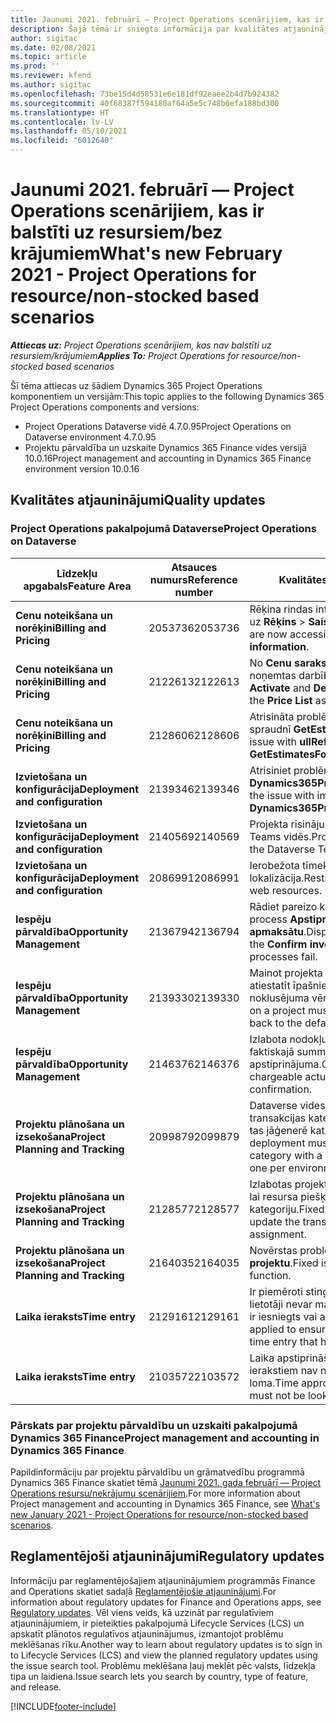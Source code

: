 ```yaml
---
title: Jaunumi 2021. februārī — Project Operations scenārijiem, kas ir balstīti uz resursiem/bez krājumiem
description: Šajā tēmā ir sniegta informācija par kvalitātes atjauninājumiem, kas pieejami 2021. gada februāra laidienā Project Operations resursu/bez krājumu scenārijiem.
author: sigitac
ms.date: 02/08/2021
ms.topic: article
ms.prod: ''
ms.reviewer: kfend
ms.author: sigitac
ms.openlocfilehash: 73be15d4d58531e6e181df92eaee2b4d7b924382
ms.sourcegitcommit: 40f68387f594180af64a5e5c748b6efa188bd300
ms.translationtype: HT
ms.contentlocale: lv-LV
ms.lasthandoff: 05/10/2021
ms.locfileid: "6012640"
---
```

# <a name="whats-new-february-2021---project-operations-for-resourcenon-stocked-based-scenarios"></a><span data-ttu-id="046ac-103">Jaunumi 2021. februārī — Project Operations scenārijiem, kas ir balstīti uz resursiem/bez krājumiem</span><span class="sxs-lookup"><span data-stu-id="046ac-103">What's new February 2021 - Project Operations for resource/non-stocked based scenarios</span></span>

<span data-ttu-id="046ac-104">_**Attiecas uz:** Project Operations scenārijiem, kas nav balstīti uz resursiem/krājumiem_</span><span class="sxs-lookup"><span data-stu-id="046ac-104">_**Applies To:** Project Operations for resource/non-stocked based scenarios_</span></span>

<span data-ttu-id="046ac-105">Šī tēma attiecas uz šādiem Dynamics 365 Project Operations komponentiem un versijām:</span><span class="sxs-lookup"><span data-stu-id="046ac-105">This topic applies to the following Dynamics 365 Project Operations components and versions:</span></span>

- <span data-ttu-id="046ac-106">Project Operations Dataverse vidē 4.7.0.95</span><span class="sxs-lookup"><span data-stu-id="046ac-106">Project Operations on Dataverse environment 4.7.0.95</span></span>
- <span data-ttu-id="046ac-107">Projektu pārvaldība un uzskaite Dynamics 365 Finance vides versijā 10.0.16</span><span class="sxs-lookup"><span data-stu-id="046ac-107">Project management and accounting in Dynamics 365 Finance environment version 10.0.16</span></span> 

## <a name="quality-updates"></a><span data-ttu-id="046ac-108">Kvalitātes atjauninājumi</span><span class="sxs-lookup"><span data-stu-id="046ac-108">Quality updates</span></span>

### <a name="project-operations-on-dataverse"></a><span data-ttu-id="046ac-109">Project Operations pakalpojumā Dataverse</span><span class="sxs-lookup"><span data-stu-id="046ac-109">Project Operations on Dataverse</span></span>

| <span data-ttu-id="046ac-110">**Līdzekļu apgabals**</span><span class="sxs-lookup"><span data-stu-id="046ac-110">**Feature Area**</span></span> | <span data-ttu-id="046ac-111">**Atsauces numurs**</span><span class="sxs-lookup"><span data-stu-id="046ac-111">**Reference number**</span></span> | <span data-ttu-id="046ac-112">**Kvalitātes atjauninājums**</span><span class="sxs-lookup"><span data-stu-id="046ac-112">**Quality update**</span></span> |
| --- | --- | --- |
| <span data-ttu-id="046ac-113">**Cenu noteikšana un norēķini**</span><span class="sxs-lookup"><span data-stu-id="046ac-113">**Billing and Pricing**</span></span> | <span data-ttu-id="046ac-114">2053736</span><span class="sxs-lookup"><span data-stu-id="046ac-114">2053736</span></span> | <span data-ttu-id="046ac-115">Rēķina rindas informācijai tagad var piekļūt, dodoties uz **Rēķins** > **Saistīta informācija**.</span><span class="sxs-lookup"><span data-stu-id="046ac-115">Invoice line details are now accessible by going to **Invoice** > **Related information**.</span></span> |
| <span data-ttu-id="046ac-116">**Cenu noteikšana un norēķini**</span><span class="sxs-lookup"><span data-stu-id="046ac-116">**Billing and Pricing**</span></span> | <span data-ttu-id="046ac-117">2122613</span><span class="sxs-lookup"><span data-stu-id="046ac-117">2122613</span></span> | <span data-ttu-id="046ac-118">No **Cenu saraksta** saistītajām entitījām tika noņemtas darbības **Aktivizēt** un **Deaktivizēt**.</span><span class="sxs-lookup"><span data-stu-id="046ac-118">The **Activate** and **Deactivate** actions were removed from the **Price List** association entities.</span></span> |
| <span data-ttu-id="046ac-119">**Cenu noteikšana un norēķini**</span><span class="sxs-lookup"><span data-stu-id="046ac-119">**Billing and Pricing**</span></span> | <span data-ttu-id="046ac-120">2128606</span><span class="sxs-lookup"><span data-stu-id="046ac-120">2128606</span></span> | <span data-ttu-id="046ac-121">Atrisināta problēma ar **ullReferenceException** spraudnī **GetEstimatesForProject** .</span><span class="sxs-lookup"><span data-stu-id="046ac-121">Resolved the issue with **ullReferenceException** in the **GetEstimatesForProject** plug-in.</span></span> |
| <span data-ttu-id="046ac-122">**Izvietošana un konfigurācija**</span><span class="sxs-lookup"><span data-stu-id="046ac-122">**Deployment and configuration**</span></span> | <span data-ttu-id="046ac-123">2139346</span><span class="sxs-lookup"><span data-stu-id="046ac-123">2139346</span></span> | <span data-ttu-id="046ac-124">Atrisiniet problēmu, importējot nepārvaldīto lēmumu **Dynamics365ProjectOperationsDualWrite**.</span><span class="sxs-lookup"><span data-stu-id="046ac-124">Resolved the issue with importing unmanaged **Dynamics365ProjectOperationsDualWrite** solution.</span></span> |
| <span data-ttu-id="046ac-125">**Izvietošana un konfigurācija**</span><span class="sxs-lookup"><span data-stu-id="046ac-125">**Deployment and configuration**</span></span> | <span data-ttu-id="046ac-126">2140569</span><span class="sxs-lookup"><span data-stu-id="046ac-126">2140569</span></span> | <span data-ttu-id="046ac-127">Projekta risinājumu nedrīkst instalēt Dataverse Teams vidēs.</span><span class="sxs-lookup"><span data-stu-id="046ac-127">Project solution must not be installed in the Dataverse Teams environments.</span></span> |
| <span data-ttu-id="046ac-128">**Izvietošana un konfigurācija**</span><span class="sxs-lookup"><span data-stu-id="046ac-128">**Deployment and configuration**</span></span> | <span data-ttu-id="046ac-129">2086991</span><span class="sxs-lookup"><span data-stu-id="046ac-129">2086991</span></span> | <span data-ttu-id="046ac-130">Ierobežota tīmekļu resursu pielāgošanas lokalizācija.</span><span class="sxs-lookup"><span data-stu-id="046ac-130">Restricted customizing localization of web resources.</span></span> |
| <span data-ttu-id="046ac-131">**Iespēju pārvaldība**</span><span class="sxs-lookup"><span data-stu-id="046ac-131">**Opportunity Management**</span></span> | <span data-ttu-id="046ac-132">2136794</span><span class="sxs-lookup"><span data-stu-id="046ac-132">2136794</span></span> | <span data-ttu-id="046ac-133">Rādiet pareizo kļūdas ziņojumu, kad neizdodas process **Apstiprināt rēķinu** vai **Atzīmēt rēķinu kā apmaksātu**.</span><span class="sxs-lookup"><span data-stu-id="046ac-133">Display the correct error message when the **Confirm invoice** or **Mark invoice as paid** processes fail.</span></span> |
| <span data-ttu-id="046ac-134">**Iespēju pārvaldība**</span><span class="sxs-lookup"><span data-stu-id="046ac-134">**Opportunity Management**</span></span> | <span data-ttu-id="046ac-135">2139330</span><span class="sxs-lookup"><span data-stu-id="046ac-135">2139330</span></span> | <span data-ttu-id="046ac-136">Mainot projekta vadītāju vai projektu, nedrīkst atiestatīt īpašnieku uzņēmumu atpakaļ uz noklusējuma vērtību.</span><span class="sxs-lookup"><span data-stu-id="046ac-136">Changing the Project manager on a project must not reset the owning company back to the default value.</span></span> |
| <span data-ttu-id="046ac-137">**Iespēju pārvaldība**</span><span class="sxs-lookup"><span data-stu-id="046ac-137">**Opportunity Management**</span></span> | <span data-ttu-id="046ac-138">2146376</span><span class="sxs-lookup"><span data-stu-id="046ac-138">2146376</span></span> | <span data-ttu-id="046ac-139">Izlabota nodokļu summa rēķinā neiekļaujamā faktiskajā summā tiek izveidota no rēķina apstiprinājuma.</span><span class="sxs-lookup"><span data-stu-id="046ac-139">Corrected tax amount in a non-chargeable actual is created from invoice confirmation.</span></span> |
| <span data-ttu-id="046ac-140">**Projektu plānošana un izsekošana**</span><span class="sxs-lookup"><span data-stu-id="046ac-140">**Project Planning and Tracking**</span></span> | <span data-ttu-id="046ac-141">2099879</span><span class="sxs-lookup"><span data-stu-id="046ac-141">2099879</span></span> | <span data-ttu-id="046ac-142">Dataverse vides izvietošanai jāizveido noklusējuma transakcijas kategorija ar statisku ID, nevis nejauši tas jāģenerē katrai videi.</span><span class="sxs-lookup"><span data-stu-id="046ac-142">The Dataverse environment deployment must create a default transaction category with a static ID and not randomly generate one per environment.</span></span> |
| <span data-ttu-id="046ac-143">**Projektu plānošana un izsekošana**</span><span class="sxs-lookup"><span data-stu-id="046ac-143">**Project Planning and Tracking**</span></span> | <span data-ttu-id="046ac-144">2128577</span><span class="sxs-lookup"><span data-stu-id="046ac-144">2128577</span></span> | <span data-ttu-id="046ac-145">Izlabotas projekta pakalpojumu lietotāju privilēģijas, lai resursa piešķirē atjauninātu transakcijas kategoriju.</span><span class="sxs-lookup"><span data-stu-id="046ac-145">Fixed the Project service user privileges to update the transaction category on a resource assignment.</span></span> |
| <span data-ttu-id="046ac-146">**Projektu plānošana un izsekošana**</span><span class="sxs-lookup"><span data-stu-id="046ac-146">**Project Planning and Tracking**</span></span> | <span data-ttu-id="046ac-147">2164035</span><span class="sxs-lookup"><span data-stu-id="046ac-147">2164035</span></span> | <span data-ttu-id="046ac-148">Novērstas problēmas ar funkciju **Kopēt projektu**.</span><span class="sxs-lookup"><span data-stu-id="046ac-148">Fixed issues with the **Copy Project** function.</span></span> |
| <span data-ttu-id="046ac-149">**Laika ieraksts**</span><span class="sxs-lookup"><span data-stu-id="046ac-149">**Time entry**</span></span> | <span data-ttu-id="046ac-150">2129161</span><span class="sxs-lookup"><span data-stu-id="046ac-150">2129161</span></span> | <span data-ttu-id="046ac-151">Ir piemēroti stingrāki ierobežojumi, lai nodrošinātu, ka lietotāji nevar mainīt un atjaunināt laika ierakstu, kas ir iesniegts vai apstiprināts.</span><span class="sxs-lookup"><span data-stu-id="046ac-151">Tighter restrictions are applied to ensure users can't change and update a time entry that has been submitted or approved.</span></span> |
| <span data-ttu-id="046ac-152">**Laika ieraksts**</span><span class="sxs-lookup"><span data-stu-id="046ac-152">**Time entry**</span></span> | <span data-ttu-id="046ac-153">2103572</span><span class="sxs-lookup"><span data-stu-id="046ac-153">2103572</span></span> | <span data-ttu-id="046ac-154">Laika apstiprināšanai ar projektu nesaistītiem laika ierakstiem nav nepieciešama projekta apstiprinātāja loma.</span><span class="sxs-lookup"><span data-stu-id="046ac-154">Time approval for non-project time entries must not be looking for project approver role.</span></span> |

### <a name="project-management-and-accounting-in-dynamics-365-finance"></a><span data-ttu-id="046ac-155">Pārskats par projektu pārvaldību un uzskaiti pakalpojumā Dynamics 365 Finance</span><span class="sxs-lookup"><span data-stu-id="046ac-155">Project management and accounting in Dynamics 365 Finance</span></span> 

<span data-ttu-id="046ac-156">Papildinformāciju par projektu pārvaldību un grāmatvedību programmā Dynamics 365 Finance skatiet tēmā [Jaunumi 2021. gada februārī — Project Operations resursu/nekrājumu scenārijiem](whats-new-jan-2021-resource-based.md).</span><span class="sxs-lookup"><span data-stu-id="046ac-156">For more information about Project management and accounting in Dynamics 365 Finance, see [What's new January 2021 - Project Operations for resource/non-stocked based scenarios](whats-new-jan-2021-resource-based.md).</span></span>


## <a name="regulatory-updates"></a><span data-ttu-id="046ac-157">Reglamentējoši atjauninājumi</span><span class="sxs-lookup"><span data-stu-id="046ac-157">Regulatory updates</span></span>

<span data-ttu-id="046ac-158">Informāciju par reglamentējošajiem atjauninājumiem programmās Finance and Operations skatiet sadaļā [Reglamentējošie atjauninājumi](/dynamics365/finance/localizations/regulatory-updates).</span><span class="sxs-lookup"><span data-stu-id="046ac-158">For information about regulatory updates for Finance and Operations apps, see [Regulatory updates](/dynamics365/finance/localizations/regulatory-updates).</span></span> <span data-ttu-id="046ac-159">Vēl viens veids, kā uzzināt par regulatīviem atjauninājumiem, ir pieteikties pakalpojumā Lifecycle Services (LCS) un apskatīt plānotos regulatīvos atjauninājumus, izmantojot problēmu meklēšanas rīku.</span><span class="sxs-lookup"><span data-stu-id="046ac-159">Another way to learn about regulatory updates is to sign in to Lifecycle Services (LCS) and view the planned regulatory updates using the issue search tool.</span></span> <span data-ttu-id="046ac-160">Problēmu meklēšana ļauj meklēt pēc valsts, līdzekļa tipa un laidiena.</span><span class="sxs-lookup"><span data-stu-id="046ac-160">Issue search lets you search by country, type of feature, and release.</span></span>


[!INCLUDE[footer-include](../includes/footer-banner.md)]